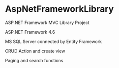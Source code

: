 # AspNetFrameworkLibrary
ASP.NET Framework MVC Library Project

ASP.NET Framework 4.6

MS SQL Server connected by Entity Framework

CRUD Action and create view

Paging and search functions
